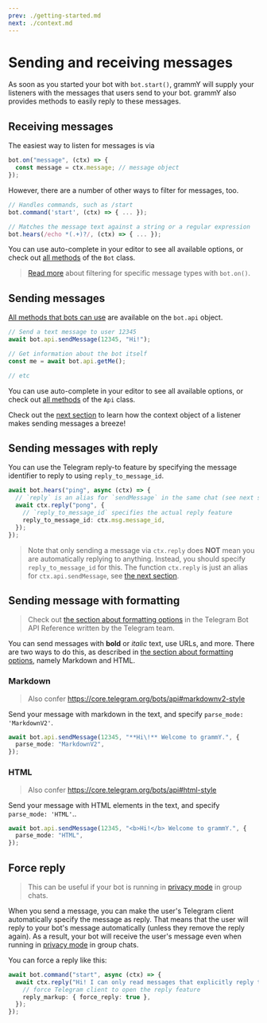 ```yaml
---
prev: ./getting-started.md
next: ./context.md
---
```


# Sending and receiving messages

As soon as you started your bot with `bot.start()`, grammY will supply your listeners with the messages that users send to your bot.
grammY also provides methods to easily reply to these messages.

## Receiving messages

The easiest way to listen for messages is via

```ts
bot.on("message", (ctx) => {
  const message = ctx.message; // message object
});
```

However, there are a number of other ways to filter for messages, too.

```ts
// Handles commands, such as /start
bot.command('start', (ctx) => { ... });

// Matches the message text against a string or a regular expression
bot.hears(/echo *(.+)?/, (ctx) => { ... });
```

You can use auto-complete in your editor to see all available options, or check out [all methods](https://doc.deno.land/https/deno.land/x/grammy/mod.ts#Bot) of the `Bot` class.

> [Read more](./filter-queries.md) about filtering for specific message types with `bot.on()`.

## Sending messages

[All methods that bots can use](https://core.telegram.org/bots/api#available-methods) are available on the `bot.api` object.

```ts
// Send a text message to user 12345
await bot.api.sendMessage(12345, "Hi!");

// Get information about the bot itself
const me = await bot.api.getMe();

// etc
```

You can use auto-complete in your editor to see all available options, or check out [all methods](https://doc.deno.land/https/deno.land/x/grammy/mod.ts#Api) of the `Api` class.

Check out the [next section](./context.md) to learn how the context object of a listener makes sending messages a breeze!

## Sending messages with reply

You can use the Telegram reply-to feature by specifying the message identifier to reply to using `reply_to_message_id`.

```ts
await bot.hears("ping", async (ctx) => {
  // `reply` is an alias for `sendMessage` in the same chat (see next section)
  await ctx.reply("pong", {
    // `reply_to_message_id` specifies the actual reply feature
    reply_to_message_id: ctx.msg.message_id,
  });
});
```

> Note that only sending a message via `ctx.reply` does **NOT** mean you are automatically replying to anything.
> Instead, you should specify `reply_to_message_id` for this.
> The function `ctx.reply` is just an alias for `ctx.api.sendMessage`, see [the next section](./context.md#available-actions).

## Sending message with formatting

> Check out [the section about formatting options](https://core.telegram.org/bots/api#formatting-options) in the Telegram Bot API Reference written by the Telegram team.

You can send messages with **bold** or _italic_ text, use URLs, and more.
There are two ways to do this, as described in [the section about formatting options](https://core.telegram.org/bots/api#formatting-options), namely Markdown and HTML.

### Markdown

> Also confer <https://core.telegram.org/bots/api#markdownv2-style>

Send your message with markdown in the text, and specify `parse_mode: 'MarkdownV2'`.

```ts
await bot.api.sendMessage(12345, "**Hi\!** Welcome to grammY.", {
  parse_mode: "MarkdownV2",
});
```

### HTML

> Also confer <https://core.telegram.org/bots/api#html-style>

Send your message with HTML elements in the text, and specify `parse_mode: 'HTML'`..

```ts
await bot.api.sendMessage(12345, "<b>Hi!</b> Welcome to grammY.", {
  parse_mode: "HTML",
});
```

## Force reply

> This can be useful if your bot is running in [privacy mode](https://core.telegram.org/bots#privacy-mode) in group chats.

When you send a message, you can make the user's Telegram client automatically specify the message as reply.
That means that the user will reply to your bot's message automatically (unless they remove the reply again).
As a result, your bot will receive the user's message even when running in [privacy mode](https://core.telegram.org/bots#privacy-mode) in group chats.

You can force a reply like this:

```ts
await bot.command("start", async (ctx) => {
  await ctx.reply("Hi! I can only read messages that explicitly reply to me!", {
    // force Telegram client to open the reply feature
    reply_markup: { force_reply: true },
  });
});
```
